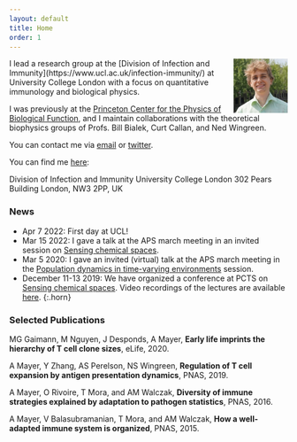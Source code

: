 ```yaml
---
layout: default
title: Home
order: 1
---
```


<img style="width:7em" src="images/andreasmayer.jpg" align="right">
I lead a research group at the [Division of Infection and Immunity](https://www.ucl.ac.uk/infection-immunity/) at University College London with a focus on quantitative immunology and biological physics.

I was previously at the [Princeton Center for the Physics of Biological Function](https://biophysics.princeton.edu/), and I maintain collaborations with the theoretical biophysics groups of Profs. Bill Bialek, Curt Callan, and Ned Wingreen. 

You can contact me via [email](mailto:andimscience@gmail.com) or [twitter](http://twitter.com/andimscience).

You can find me [here](https://goo.gl/maps/RsAgTCkQwTSLdBVK7):

Division of Infection and Immunity
University College London
302 Pears Building
London, NW3 2PP, UK

### News

- Apr 7 2022: First day at UCL!
- Mar 15 2022: I gave a talk at the APS march meeting in an invited session on [Sensing chemical spaces](https://meetings.aps.org/Meeting/MAR22/Session/F14).
- Mar 5 2020: I gave an invited (virtual) talk at the APS march meeting in the [Population dynamics in time-varying environments](http://meetings.aps.org/Meeting/MAR20/Session/U27) session.
- December 11-13 2019: We have organized a conference at PCTS on [Sensing chemical spaces](http://pcts.princeton.edu/programs/past/sensing-chemical-spaces/122). Video recordings of the lectures are available [here](http://www.kaltura.com/tiny/opthb).
{:.horn}

### Selected Publications

MG Gaimann, M Nguyen, J Desponds, A Mayer, **Early life imprints the hierarchy of T cell clone sizes**, eLife, 2020. [<i class="ai ai-doi"></i>](https://doi.org/10.7554/eLife.61639)

A Mayer, Y Zhang, AS Perelson, NS Wingreen, **Regulation of T cell expansion by antigen presentation dynamics**, PNAS, 2019. [<i class="ai ai-doi"></i>](https://doi.org/10.1073/pnas.1812800116)

A Mayer, O Rivoire, T Mora, and AM Walczak, **Diversity of immune strategies explained by adaptation to pathogen statistics**, PNAS, 2016. [<i class="ai ai-doi"></i>](http://dx.doi.org/10.1073/pnas.1600663113)

A Mayer, V Balasubramanian, T Mora, and AM Walczak, **How a well-adapted immune system is organized**, PNAS, 2015. [<i class="ai ai-doi"></i>](http://dx.doi.org/10.1073/pnas.1421827112)
